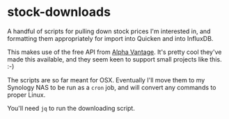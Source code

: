 # stock-downloads

A handful of scripts for pulling down stock prices I'm interested in,
 and formatting them appropriately for import into Quicken and into
 InfluxDB.

This makes use of the free API from [Alpha Vantage](https://www.alphavantage.co).
 It's pretty cool they've made this available, and they seem keen to
 support small projects like this. :-)

The scripts are so far meant for OSX. Eventually I'll move them to my
 Synology NAS to be run as a `cron` job, and will convert any commands
 to proper Linux.

You'll need `jq` to run the downloading script.


